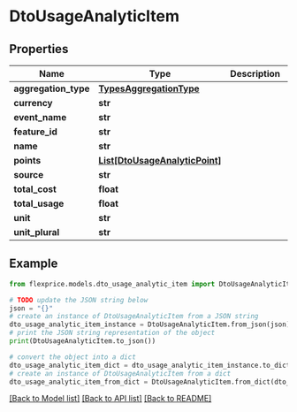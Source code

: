 # DtoUsageAnalyticItem


## Properties

Name | Type | Description | Notes
------------ | ------------- | ------------- | -------------
**aggregation_type** | [**TypesAggregationType**](TypesAggregationType.md) |  | [optional] 
**currency** | **str** |  | [optional] 
**event_name** | **str** |  | [optional] 
**feature_id** | **str** |  | [optional] 
**name** | **str** |  | [optional] 
**points** | [**List[DtoUsageAnalyticPoint]**](DtoUsageAnalyticPoint.md) |  | [optional] 
**source** | **str** |  | [optional] 
**total_cost** | **float** |  | [optional] 
**total_usage** | **float** |  | [optional] 
**unit** | **str** |  | [optional] 
**unit_plural** | **str** |  | [optional] 

## Example

```python
from flexprice.models.dto_usage_analytic_item import DtoUsageAnalyticItem

# TODO update the JSON string below
json = "{}"
# create an instance of DtoUsageAnalyticItem from a JSON string
dto_usage_analytic_item_instance = DtoUsageAnalyticItem.from_json(json)
# print the JSON string representation of the object
print(DtoUsageAnalyticItem.to_json())

# convert the object into a dict
dto_usage_analytic_item_dict = dto_usage_analytic_item_instance.to_dict()
# create an instance of DtoUsageAnalyticItem from a dict
dto_usage_analytic_item_from_dict = DtoUsageAnalyticItem.from_dict(dto_usage_analytic_item_dict)
```
[[Back to Model list]](../README.md#documentation-for-models) [[Back to API list]](../README.md#documentation-for-api-endpoints) [[Back to README]](../README.md)



